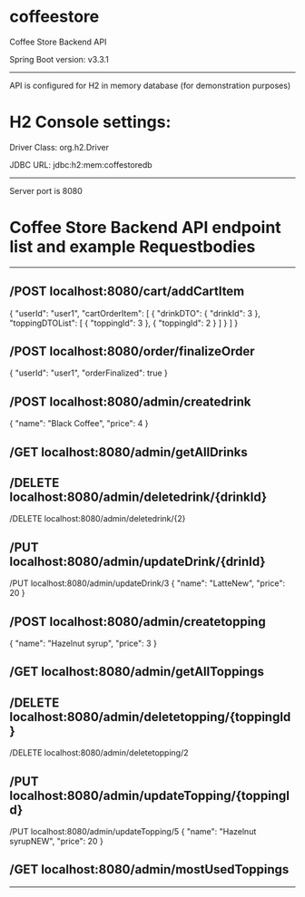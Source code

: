 # coffeestore
Coffee Store Backend API

Spring Boot version: v3.3.1
***

API is configured for H2 in memory database (for demonstration purposes)

# H2 Console settings:

Driver Class: org.h2.Driver

JDBC URL: jdbc:h2:mem:coffestoredb

******************************************************************

Server port is 8080

# Coffee Store Backend API endpoint list and example Requestbodies
******************************************************************

/POST localhost:8080/cart/addCartItem
-------------------------------------

{
"userId": "user1",
"cartOrderItem": [
{
"drinkDTO": {
"drinkId": 3
},
"toppingDTOList": [
{
"toppingId": 3
},
{
"toppingId": 2
}
]
}
]
}

/POST localhost:8080/order/finalizeOrder
----------------------------------------

{
"userId": "user1",
"orderFinalized": true
}


/POST localhost:8080/admin/createdrink
--------------------------------------
{
"name": "Black Coffee",
"price": 4
}


/GET localhost:8080/admin/getAllDrinks
--------------------------------------


/DELETE localhost:8080/admin/deletedrink/{drinkId}
--------------------------------------------------
/DELETE localhost:8080/admin/deletedrink/{2}


/PUT localhost:8080/admin/updateDrink/{drinId}
----------------------------------------------
/PUT localhost:8080/admin/updateDrink/3
{
"name": "LatteNew",
"price": 20
}


/POST localhost:8080/admin/createtopping
----------------------------------------
{
"name": "Hazelnut syrup",
"price": 3
}


/GET localhost:8080/admin/getAllToppings
----------------------------------------


/DELETE localhost:8080/admin/deletetopping/{toppingId}
------------------------------------------------------
/DELETE localhost:8080/admin/deletetopping/2


/PUT localhost:8080/admin/updateTopping/{toppingId}
-----------------------------------------
/PUT localhost:8080/admin/updateTopping/5
{
"name": "Hazelnut syrupNEW",
"price": 20
}


/GET localhost:8080/admin/mostUsedToppings
------------------------------------------

****************************************************************
